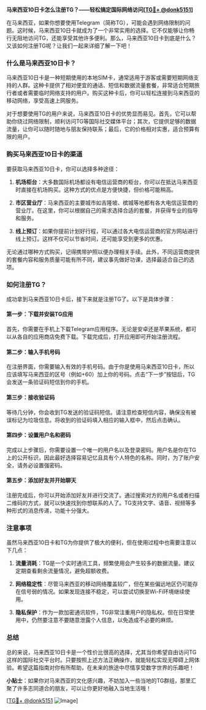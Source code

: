**马来西亚10日卡怎么注册TG？——轻松搞定国际网络访问[[TG💪+ @donk5151](https://t.me/s/donk5151)]**

在马来西亚，如果你想要使用Telegram（简称TG），可能会遇到网络限制的问题。这时候，马来西亚10日卡就成为了一个非常实用的选择。它不仅能够让你畅行无阻地访问TG，还能享受其他许多便利。那么，马来西亚10日卡到底是什么？又该如何注册TG呢？让我们一起来详细了解一下吧！

### 什么是马来西亚10日卡？

马来西亚10日卡是一种短期使用的本地SIM卡，通常适用于游客或需要短期网络支持的人群。这种卡提供了相对便宜的通话、短信和数据流量套餐，非常适合短期旅行者或者需要临时网络支持的用户。购买这种卡后，你可以轻松连接到马来西亚的移动网络，享受高速上网服务。

对于想要使用TG的用户来说，马来西亚10日卡的优势显而易见。首先，它可以帮助你绕过网络限制，顺利访问TG等国际社交媒体平台；其次，它提供足够的数据流量，让你可以随时随地与朋友保持联系；最后，它的价格相对实惠，适合预算有限的用户。

### 购买马来西亚10日卡的渠道

要获取马来西亚10日卡，你可以选择多种途径：

1. **机场柜台**：大多数国际机场都设有电信运营商的柜台，你可以在抵达马来西亚时直接在机场购买。这种方式的优点是方便快捷，但价格可能稍高。
   
2. **市区营业厅**：马来西亚的主要城市如吉隆坡、槟城等地都有各大电信运营商的营业厅。在这里，你可以根据自己的需求选择合适的套餐，并获得专业的指导和服务。

3. **线上预订**：如果你提前计划好行程，可以通过各大电信运营商的官方网站进行线上预订。这样不仅可以节省时间，还可能享受到更多的优惠。

无论通过哪种方式购买，记得携带护照以便办理相关手续。此外，不同运营商提供的套餐内容和服务质量可能有所不同，建议事先做好功课，选择最适合自己的选项。

### 如何注册TG？

成功拿到马来西亚10日卡后，接下来就是注册TG了。以下是具体步骤：

#### 第一步：下载并安装TG应用
首先，你需要在手机上下载Telegram应用程序。无论是安卓还是苹果系统，都可以从各自的应用商店免费下载。下载完成后，打开应用即可开始注册流程。

#### 第二步：输入手机号码
在注册界面，你需要输入有效的手机号码。由于你是使用马来西亚10日卡，所以应该填写马来西亚的区号（例如+60）加上你的号码。点击“下一步”按钮后，TG会发送一条验证码短信到你的手机。

#### 第三步：接收验证码
等待几分钟，你会收到TG发送的验证码短信。请注意检查短信内容，确保没有被误标记为垃圾信息。将收到的验证码填入相应的输入框中，然后点击确认。

#### 第四步：设置用户名和密码
完成以上步骤后，你需要设置一个唯一的用户名以及登录密码。用户名是你在TG上的公开标识，因此最好选择容易记忆且具有个人特色的名称。同时，为了账户安全，请务必设置强密码。

#### 第五步：添加好友并开始聊天
注册完成后，你可以开始添加好友并进行交流了。通过搜索对方的用户名或者扫描二维码的方式，就可以快速找到你想联系的人了。TG支持文字、语音、视频等多种形式的消息传递，功能十分强大。

### 注意事项

虽然马来西亚10日卡和TG为你提供了极大的便利，但在使用过程中也需要注意以下几点：

1. **流量消耗**：TG是一个实时通讯工具，频繁使用会产生较多的数据流量。建议定期查看剩余流量情况，避免超额收费。
   
2. **网络稳定性**：尽管马来西亚的移动网络覆盖较广，但在某些偏远地区仍可能存在信号弱的情况。如果发现连接不稳定，可以尝试切换至Wi-Fi环境继续使用。

3. **隐私保护**：作为一款加密通讯软件，TG非常注重用户的隐私权。但在日常使用中，仍然要注意不要随意泄露个人信息，以免造成不必要的麻烦。

### 总结

总的来说，马来西亚10日卡是一个性价比很高的选择，尤其当你希望自由访问TG这样的国际社交平台时。只要按照上述方法正确操作，就能轻松实现无障碍上网体验。希望这篇指南对你有所帮助，在未来的旅途中尽情享受数字世界的乐趣吧！

**小贴士**：如果你对马来西亚的文化感兴趣，不妨加入一些当地的TG群组，那里汇聚了许多志同道合的朋友，可以让你更好地融入当地生活哦！

[[TG💪+ @donk5151](https://t.me/s/donk5151) ![Image](https://i.postimg.cc/rwNCRYN7/Snipaste-2025-04-30-17-27-05.png)]